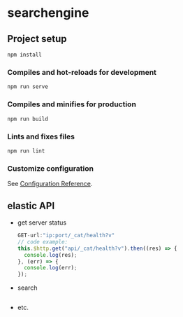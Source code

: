 # searchengine

## Project setup
```
npm install
```

### Compiles and hot-reloads for development
```
npm run serve
```

### Compiles and minifies for production
```
npm run build
```

### Lints and fixes files
```
npm run lint
```

### Customize configuration
See [Configuration Reference](https://cli.vuejs.org/config/).



## elastic API

- get server status

  ```javascript
  GET-url:"ip:port/_cat/health?v"
  // code example:
  this.$http.get("api/_cat/health?v").then((res) => {
  	console.log(res);
  }, (err) => {
  	console.log(err);
  });
  ```

- search

  ```
  
  ```

- etc.

